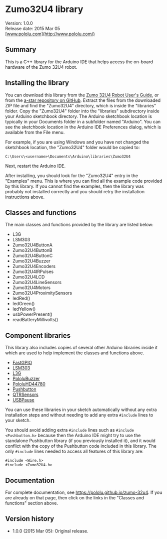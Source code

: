 # Zumo32U4 library

Version: 1.0.0<br/>
Release date: 2015 Mar 05<br/>
[www.pololu.com](http://www.pololu.com/)

## Summary

This is a C++ library for the Arduino IDE that helps access the on-board hardware of the Zumo 32U4 robot.

## Installing the library

You can download this library from the [Zumo 32U4 Robot User's Guide](https://www.pololu.com/docs/0J63), or from the [a-star repository on GitHub](https://github.com/pololu/a-star).  Extract the files from the downloaded ZIP file and find the "Zumo32U4" directory, which is inside the "libraries" folder.  Copy the "Zumo32U4" folder into the "libraries" subdirectory inside your Arduino sketchbook directory.  The Arduino sketchbook location is typically in your Documents folder in a subfolder named "Arduino".  You can see the sketchbook location in the Arduino IDE Preferences dialog, which is available from the File menu.

For example, if you are using Windows and you have not changed the sketchbook location, the "Zumo32U4" folder would be copied to:

    C:\Users\<username>\Documents\Arduino\libraries\Zumo32U4

Next, restart the Arduino IDE.

After installing, you should look for the "Zumo32U4" entry in the "Examples" menu.  This is where you can find all the example code provided by this library.  If you cannot find the examples, then the library was probably not installed correctly and you should retry the installation instructions above.

## Classes and functions

The main classes and functions provided by the library are listed below:

* L3G
* LSM303
* Zumo32U4ButtonA
* Zumo32U4ButtonB
* Zumo32U4ButtonC
* Zumo32U4Buzzer
* Zumo32U4Encoders
* Zumo32U4IRPulses
* Zumo32U4LCD
* Zumo32U4LineSensors
* Zumo32U4Motors
* Zumo32U4ProximitySensors
* ledRed()
* ledGreen()
* ledYellow()
* usbPowerPresent()
* readBatteryMillivolts()

## Component libraries

This library also includes copies of several other Arduino libraries inside it which are used to help implement the classes and functions above.

* [FastGPIO](https://github.com/pololu/fastgpio-arduino)
* [LSM303](https://github.com/pololu/lsm303-arduino)
* [L3G](https://github.com/pololu/l3g-arduino)
* [PololuBuzzer](https://github.com/pololu/pololu-buzzer-arduino)
* [PololuHD44780](https://github.com/pololu/pololu-hd44780-arduino)
* [Pushbutton](https://github.com/pololu/pushbutton-arduino)
* [QTRSensors](https://github.com/pololu/qtr-sensors-arduino)
* [USBPause](https://github.com/pololu/usb-pause-arduino)

You can use these libraries in your sketch automatically without any extra installation steps and without needing to add any extra `#include` lines to your sketch.

You should avoid adding extra `#include` lines such as `#include <Pushbutton.h>` because then the Arduino IDE might try to use the standalone Pushbutton library (if you previously installed it), and it would conflict with the copy of the Pushbutton code included in this library.  The only `#include` lines needed to access all features of this library are:

~~~{.cpp}
#include <Wire.h>
#include <Zumo32U4.h>
~~~

## Documentation

For complete documentation, see https://pololu.github.io/zumo-32u4.  If you are already on that page, then click on the links in the "Classes and functions" section above.

## Version history

* 1.0.0 (2015 Mar 05): Original release.
